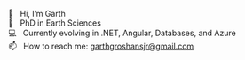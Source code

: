👋  &nbsp;&nbsp;Hi, I’m Garth <br/>
🌱  &nbsp;&nbsp;PhD in Earth Sciences <br/>
💻  &nbsp;&nbsp;Currently evolving in .NET, Angular, Databases, and Azure <br/>
📫  &nbsp;&nbsp;How to reach me: garthgroshansjr@gmail.com <br/>


<!---
ggroshansii/ggroshansii is a ✨ special ✨ repository because its `README.md` (this file) appears on your GitHub profile.
You can click the Preview link to take a look at your changes.
--->
